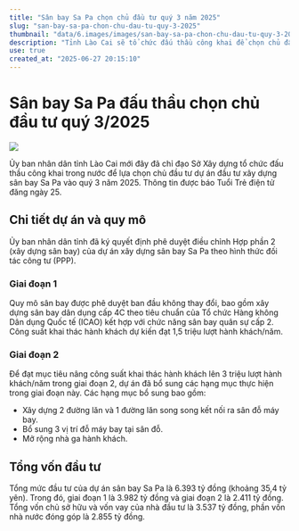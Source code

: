 ```yaml
---
title: "Sân bay Sa Pa chọn chủ đầu tư quý 3 năm 2025"
slug: "san-bay-sa-pa-chon-chu-dau-tu-quy-3-2025"
thumbnail: "data/6.images/images/san-bay-sa-pa-chon-chu-dau-tu-quy-3-2025.webp"
description: "Tỉnh Lào Cai sẽ tổ chức đấu thầu công khai để chọn chủ đầu tư dự án đầu tư xây dựng sân bay Sa Pa vào quý 3 năm 2025."
use: true
created_at: "2025-06-27 20:15:10"
---
```


# Sân bay Sa Pa đấu thầu chọn chủ đầu tư quý 3/2025

![](/images/20250627-00000007-nna_kyodo-000-1-view.webp)

Ủy ban nhân dân tỉnh Lào Cai mới đây đã chỉ đạo Sở Xây dựng tổ chức đấu thầu công khai trong nước để lựa chọn chủ đầu tư dự án đầu tư xây dựng sân bay Sa Pa vào quý 3 năm 2025. Thông tin được báo Tuổi Trẻ điện tử đăng ngày 25.

## Chi tiết dự án và quy mô

Ủy ban nhân dân tỉnh đã ký quyết định phê duyệt điều chỉnh Hợp phần 2 (xây dựng sân bay) của dự án xây dựng sân bay Sa Pa theo hình thức đối tác công tư (PPP).

### Giai đoạn 1

Quy mô sân bay được phê duyệt ban đầu không thay đổi, bao gồm xây dựng sân bay dân dụng cấp 4C theo tiêu chuẩn của Tổ chức Hàng không Dân dụng Quốc tế (ICAO) kết hợp với chức năng sân bay quân sự cấp 2. Công suất khai thác hành khách dự kiến đạt 1,5 triệu lượt hành khách/năm.

### Giai đoạn 2

Để đạt mục tiêu nâng công suất khai thác hành khách lên 3 triệu lượt hành khách/năm trong giai đoạn 2, dự án đã bổ sung các hạng mục thực hiện trong giai đoạn này. Các hạng mục bổ sung bao gồm:

*   Xây dựng 2 đường lăn và 1 đường lăn song song kết nối ra sân đỗ máy bay.
*   Bổ sung 3 vị trí đỗ máy bay tại sân đỗ.
*   Mở rộng nhà ga hành khách.

## Tổng vốn đầu tư

Tổng mức đầu tư của dự án sân bay Sa Pa là 6.393 tỷ đồng (khoảng 35,4 tỷ yên). Trong đó, giai đoạn 1 là 3.982 tỷ đồng và giai đoạn 2 là 2.411 tỷ đồng. Tổng vốn chủ sở hữu và vốn vay của nhà đầu tư là 3.537 tỷ đồng, phần vốn nhà nước đóng góp là 2.855 tỷ đồng.